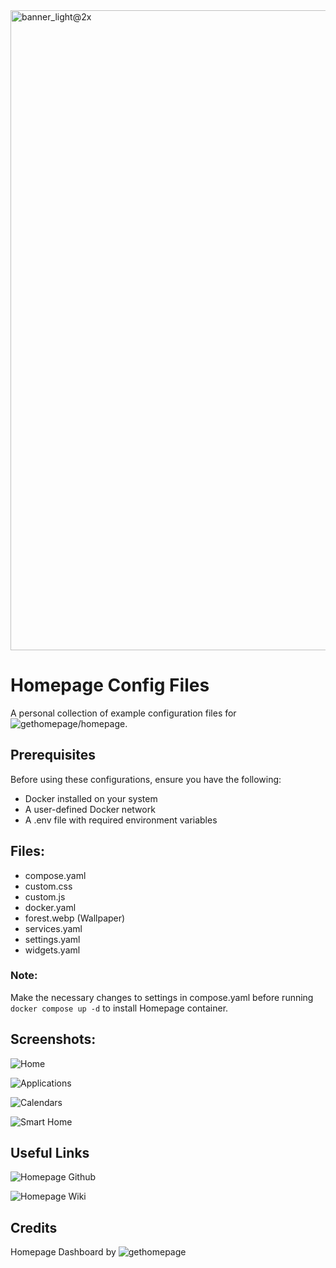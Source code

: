 <img width="1024" alt="banner_light@2x" src="https://github.com/user-attachments/assets/02b96251-d0a9-42e2-acc8-0e8fdb2d5ced" />

# Homepage Config Files
A personal collection of example configuration files for ![gethomepage/homepage](https://github.com/gethomepage/homepage).

## Prerequisites

Before using these configurations, ensure you have the following:

* Docker installed on your system
* A user-defined Docker network
* A .env file with required environment variables

## Files:
* compose.yaml 
* custom.css
* custom.js
* docker.yaml
* forest.webp (Wallpaper)
* services.yaml
* settings.yaml
* widgets.yaml

### Note:
Make the necessary changes to settings in compose.yaml before running ```docker compose up -d``` to install Homepage container.

## Screenshots:
![Home](https://github.com/user-attachments/assets/e1fe3151-75ca-403a-97e6-1054c20a67a3)

![Applications](https://github.com/user-attachments/assets/4cd169dc-0ed8-4e74-a26c-d047d8b75f75)

![Calendars](https://github.com/user-attachments/assets/a5ff6719-c675-4795-9c84-8c3bc8bd4f9c)

![Smart Home](https://github.com/user-attachments/assets/14bee095-cd71-432f-9eba-83ae66c9d0fc)

## Useful Links

![Homepage Github](https://github.com/gethomepage/homepage)

![Homepage Wiki](https://gethomepage.dev/)

## Credits

Homepage Dashboard by ![gethomepage](https://github.com/gethomepage/homepage)


